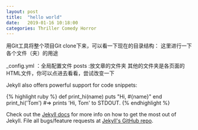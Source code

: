 ```yaml
---
layout: post
title:  "hello world"
date:   2019-01-16 10:18:00
categories: Thriller Comedy Horror
---
```


用Git工具将整个项目Git clone下来，可以看一下现在的目录结构：
这里进行一下各个文件（夹）的用途

_config.yml ：全局配置文件
posts :放文章的文件夹
其他的文件夹是各页面的HTML文件，你可以点进去看看，尝试改变一下



Jekyll also offers powerful support for code snippets:

{% highlight ruby %}
def print_hi(name)
  puts "Hi, #{name}"
end
print_hi('Tom')
#=> prints 'Hi, Tom' to STDOUT.
{% endhighlight %}

Check out the [Jekyll docs][jekyll] for more info on how to get the most out of Jekyll. File all bugs/feature requests at [Jekyll's GitHub repo][jekyll-gh].

[jekyll-gh]: https://github.com/mojombo/jekyll
[jekyll]:    http://jekyllrb.com
